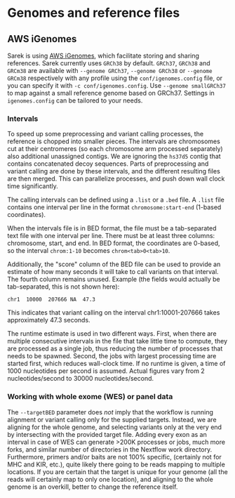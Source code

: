 # Genomes and reference files

## AWS iGenomes

Sarek is using [AWS iGenomes](https://ewels.github.io/AWS-iGenomes/), which facilitate storing and sharing references.
Sarek currently uses `GRCh38` by default.
`GRCh37`,  `GRCh38` and `GRCm38` are available with `--genome GRCh37`, `--genome GRCh38` or `--genome GRCm38` respectively with any profile using the `conf/igenomes.config` file, or you can specify it with `-c conf/igenomes.config`.
Use `--genome smallGRCh37` to map against a small reference genome based on GRCh37.
Settings in `igenomes.config` can be tailored to your needs.

### Intervals

To speed up some preprocessing and variant calling processes, the reference is chopped into smaller pieces.
The intervals are chromosomes cut at their centromeres (so each chromosome arm processed separately) also additional unassigned contigs.
We are ignoring the `hs37d5` contig that contains concatenated decoy sequences.
Parts of preprocessing and variant calling are done by these intervals, and the different resulting files are then merged.
This can parallelize processes, and push down wall clock time significantly.

The calling intervals can be defined using a `.list` or a `.bed` file.
A `.list` file contains one interval per line in the format `chromosome:start-end` (1-based coordinates).

When the intervals file is in BED format, the file must be a tab-separated text file with one interval per line.
There must be at least three columns: chromosome, start, and end.
In BED format, the coordinates are 0-based, so the interval `chrom:1-10` becomes `chrom<tab>0<tab>10`.

Additionally, the "score" column of the BED file can be used to provide an estimate of how many seconds it will take to call variants on that interval.
The fourth column remains unused.
Example (the fields would actually be tab-separated, this is not shown here):

`chr1  10000  207666 NA  47.3`

This indicates that variant calling on the interval chr1:10001-207666 takes approximately 47.3 seconds.

The runtime estimate is used in two different ways.
First, when there are multiple consecutive intervals in the file that take little time to compute, they are processed as a single job, thus reducing the number of processes that needs to be spawned.
Second, the jobs with largest processing time are started first, which reduces wall-clock time.
If no runtime is given, a time of 1000 nucleotides per second is assumed.
Actual figures vary from 2 nucleotides/second to 30000 nucleotides/second.

### Working with whole exome (WES) or panel data

The `--targetBED` parameter does _not_  imply that the workflow is running alignment or variant calling only for the supplied targets.
Instead, we are aligning for the whole genome, and selecting variants only at the very end by intersecting with the provided target file.
Adding every exon as an interval in case of WES can generate >200K processes or jobs, much more forks, and similar number of directories in the Nextflow work directory.
Furthermore, primers and/or baits are not 100% specific, (certainly not for MHC and KIR, etc.), quite likely there going to be reads mapping to multiple locations.
If you are certain that the target is unique for your genome (all the reads will certainly map to only one location), and aligning to the whole genome is an overkill, better to change the reference itself.
